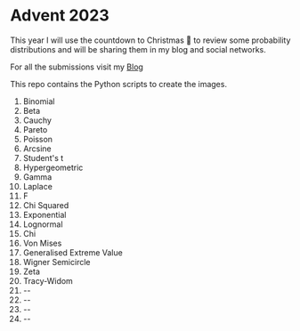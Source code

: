 # Advent 2023

This year I will use the countdown to Christmas 🎄 to review some probability distributions and will be sharing them in my blog and social networks.

For all the submissions visit my [Blog](https://quantgirl.blog/advent-calendar-2023/) 

This repo contains the Python scripts to create the images.

1. Binomial
2. Beta 
3. Cauchy
4. Pareto
5. Poisson
6.  Arcsine
7.  Student's t
8.  Hypergeometric
9.  Gamma
10.  Laplace
11.  F
12.  Chi Squared
13.  Exponential
14.  Lognormal
15.  Chi
16.  Von Mises
17.  Generalised Extreme Value
18.  Wigner Semicircle
19.  Zeta
20.  Tracy-Widom 
21.  --
22.  --
23.  --
24.  --


